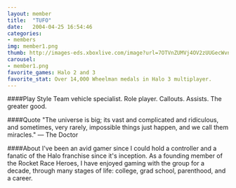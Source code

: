 ```yaml
---
layout: member
title:  "TUFO"
date:   2004-04-25 16:54:46
categories:
- members
img: member1.png
thumb: http://images-eds.xboxlive.com/image?url=7OTVnZUMVj4OV2zUUGecWvn3U00nQQLfK7_kwpANoggpcUKgRISpYOj7raadbgY1hq2Jg6VM8m0DnBQyPZrt4GcYz.C_mTOWdz7mOUSXOXD8M4WM4kz8.auZER85GddjG7OFaEZroSAyVXvsshUWvw--&format=png&h=640w=640
carousel:
- member1.png
favorite_games: Halo 2 and 3
favorite_stat: Over 14,000 Wheelman medals in Halo 3 multiplayer.
---
```

####Play Style
Team vehicle specialist. Role player. Callouts. Assists. The greater good.

####Quote
"The universe is big; its vast and complicated and ridiculous, and sometimes, very rarely, impossible things just happen, and we call them miracles." &mdash; The Doctor

####About
I've been an avid gamer since I could hold a controller and a fanatic of the Halo franchise since it's inception. As a founding member of the Rocket Race Heroes, I have enjoyed gaming with the group for a decade, through many stages of life: college, grad school, parenthood, and a career.
